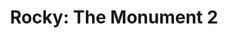 ---
pid: CH269
title: 'Rocky: The Monument 2'
location_transcription: City Hall
zipcode: 
outside_phl: 
neighborhood: 
age: 
age_range: 
instagram: 
image_file_name: CH_269.jpg
proposal_transcription: 
topic: Figure,Philadelphia,Pop Culture
topic_summary: 0, 0, 0
type: Other No Form
keywords_other: 
credit: 
image_labels: |-
  Rocky
  put Pace here
twitter: 
facebook: 
permalink: "/monuments/ch269/"
layout: item-page
---